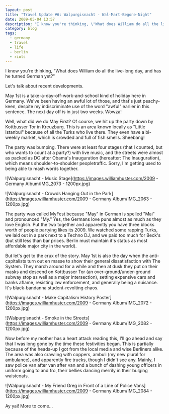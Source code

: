```yaml
---
layout: post
title: "Travel Update #6: Walpurgisnacht - Wal-Mart-Begone-Night"
date: 2009-05-04 13:57
description: "I know you're thinking, \"What does William do all the live-long day, and has he turned German yet?\" \r\rLet's talk about recent developments."
category: blog
tags:
  - germany
  - travel
  - life
  - berlin
  - riots
---
```


I know you're thinking, "What does William do all the live-long day, and has he turned German yet?"

Let's talk about recent developments.

May 1st is a take-a-day-off-work-and-school kind of holiday here in Germany. We've been having an awful lot of those, and that's just peachy-keen, despite my indiscriminate use of the word "awful" earlier in this sentence. The next day off is in just two weeks. Wowza!

Well, what did we do May First? Of course, we hit up the party down by Kottbusser Tor in Kreuzburg. This is an area known locally as "Little Istanbul" because of all the Turks who live there. They even have a bi-weekly market, which is crowded and full of fish smells. Sheebang!

The party was bumping. There were at least four stages (that I counted, but who wants to count at a party?) with live music, and the streets were almost as packed as DC after Obama's Inauguration (hereafter: The Inauguration), which means shoulder-to-shoulder peopletraffic. Sorry, I'm getting used to being able to mash words together.

![Walpurgisnacht - Music Stage](https://images.williamhuster.com/2009 - Germany Album/IMG_2073 - 1200px.jpg)

![Walpurgisnacht - Crowds Hanging Out in the Park](https://images.williamhuster.com/2009 - Germany Album/IMG_2063 - 1200px.jpg)

The party was called MyFest because "May" in German is spelled "Mai" and pronounced "My." Yes, the Germans love puns almost as much as they love English. Put the two together and apparently you have three blocks worth of people partying likes its 2009. We watched some rapping Turks, we laid out in a park next to a Techno DJ, and we paid too much for Beck's (but still less than bar prices. Berlin must maintain it's status as most affordable major city in the world).

But let's get to the crux of the story. May 1st is also the day when the anti-capitalists turn out en masse to show their general dissatisfaction with The System. They march around for a while and then at dusk they put on their masks and descend on Kottbusser Tor (an over-ground/under-ground subway stop as well as a major intersection), setting expensive cars and banks aflame, resisting law enforcement, and generally being a nuisance. It's black-bandanna student-revolting chaos.

![Walpurgisnacht - Make Capitalism History Poster](https://images.williamhuster.com/2009 - Germany Album/IMG_2072 - 1200px.jpg)

![Walpurgisnacht - Smoke in the Streets](https://images.williamhuster.com/2009 - Germany Album/IMG_2082 - 1200px.jpg)

Now before my mother has a heart attack reading this, I'll go ahead and say that I was long gone by the time these festivities began. This is partially because of the heads-up I got from the local media and wise Berliners alike. The area was also crawling with coppers, ambuli (my new plural for ambulance), and apparently fire trucks, though I didn't see any. Mainly, I saw police van after van after van and a bunch of dashing young officers in uniform going to and fro, their bellies dancing merrily in their bulging waistcoats.

![Walpurgisnacht - My Friend Greg in Front of a Line of Police Vans](https://images.williamhuster.com/2009 - Germany Album/IMG_2084 - 1200px.jpg)

Ay yai! More to come...
